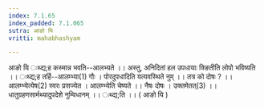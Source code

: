 ```yaml
---
index: 7.1.65
index_padded: 7.1.065
sutra: आङो यि
vritti: mahabhashyam

---
```

 आङो यि ःथ्द्य;ह कस्मान्न भवति--आलभ्यते ।। अस्तु, अनिदितां हल उपधायाः क्ङितीति लोपो भविष्यति ।। ःथ्द्य;ह तर्हि--आलम्भ्या(1) गौः । पोरदुपधादिति यत्यवस्थिते नुम् ।। तत्र को दोषः ? ।। आलम्भ्येत्येष(2) स्वरः प्रसज्येत । आलम्भ्येति चेष्यते ।। नैषः दोषः । उक्तमेतत्(3) ।। धातुग्रहणसार्मथ्यादुपदेशे नुम्विधानम् ।। ःथ्द्य;ति ।। ( आङो यि ) 